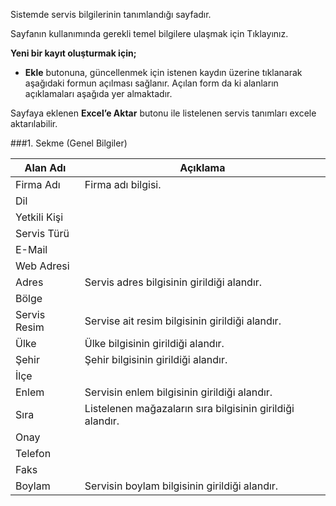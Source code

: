 Sistemde servis bilgilerinin tanımlandığı sayfadır.

Sayfanın kullanımında gerekli temel bilgilere ulaşmak için Tıklayınız.

 

**Yeni bir kayıt oluşturmak için;**

 - **Ekle** butonuna, güncellenmek için istenen kaydın üzerine tıklanarak aşağıdaki formun açılması sağlanır. Açılan form da ki alanların açıklamaları aşağıda yer almaktadır.

Sayfaya eklenen **Excel’e Aktar** butonu ile listelenen servis tanımları excele aktarılabilir.

###1. Sekme (Genel Bilgiler)

|Alan Adı|Açıklama|
|--|--|
|Firma Adı|Firma adı bilgisi.|
|Dil||
|Yetkili Kişi||
|Servis Türü||
|E-Mail	||
|Web Adresi	||
|Adres|Servis adres bilgisinin girildiği alandır.|
|Bölge	||
|Servis Resim	|Servise ait resim bilgisinin girildiği alandır.|
|Ülke|Ülke bilgisinin girildiği alandır.|
|Şehir|Şehir bilgisinin girildiği alandır.|
|İlçe||
|Enlem|Servisin enlem bilgisinin girildiği alandır.|
|Sıra|Listelenen mağazaların sıra bilgisinin girildiği alandır.|
|Onay||
|Telefon||
|Faks||
|Boylam|Servisin boylam bilgisinin girildiği alandır.|
